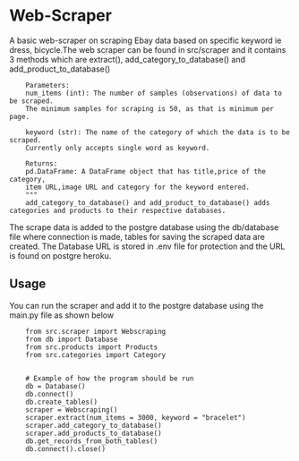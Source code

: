 # Web-Scraper

A basic web-scraper on scraping Ebay data based on specific keyword ie dress, bicycle.The web scraper can be found in src/scraper and it contains 3 methods which are extract(), add_category_to_database() and add_product_to_database()

        Parameters:
        num_items (int): The number of samples (observations) of data to be scraped.
        The minimum samples for scraping is 50, as that is minimum per page.

        keyword (str): The name of the category of which the data is to be scraped.
        Currently only accepts single word as keyword.

        Returns:
        pd.DataFrame: A DataFrame object that has title,price of the category,
        item URL,image URL and category for the keyword entered.
        """
        add_category_to_database() and add_product_to_database() adds categories and products to their respective databases.

The scrape data is added to the postgre  database using the db/database file where connection is made, tables for saving the scraped data are created. The Database URL is stored in .env file for protection and the URL is found on postgre heroku.

## Usage
You can run the scraper and add it to the postgre database using the main.py file as shown below

        from src.scraper import Webscraping
        from db import Database
        from src.products import Products
        from src.categories import Category


        # Example of how the program should be run
        db = Database()
        db.connect()
        db.create_tables()
        scraper = Webscraping()
        scraper.extract(num_items = 3000, keyword = "bracelet")
        scraper.add_category_to_database()
        scraper.add_products_to_database()
        db.get_records_from_both_tables()
        db.connect().close()